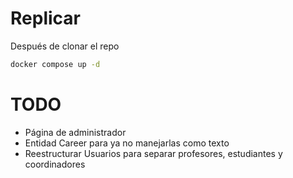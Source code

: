 # Replicar
Después de clonar el repo

``` bash
docker compose up -d
```

# TODO
- Página de administrador
- Entidad Career para ya no manejarlas como texto 
- Reestructurar Usuarios para separar profesores, estudiantes y coordinadores
